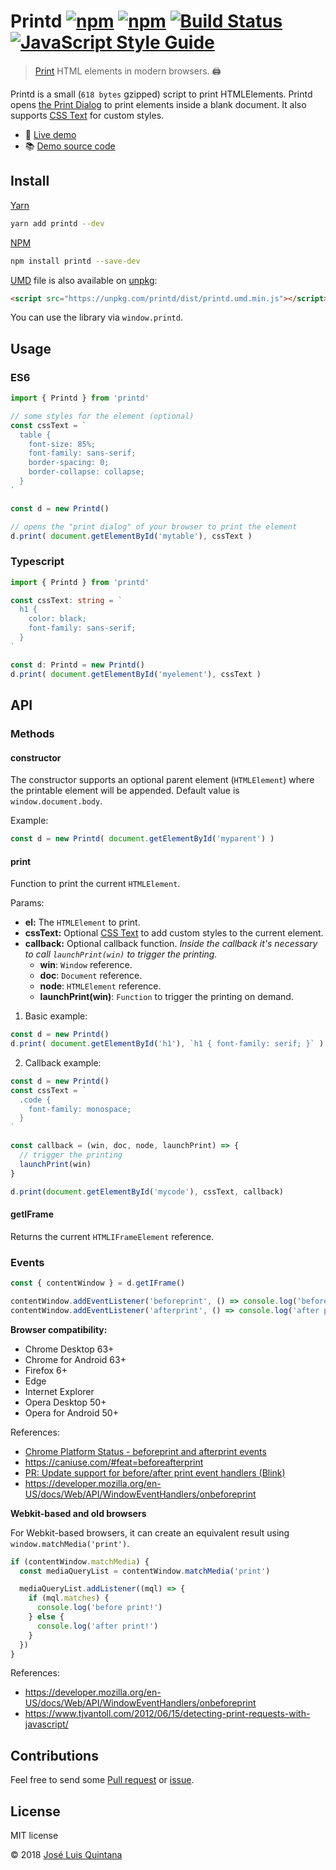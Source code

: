 # Printd [![npm](https://img.shields.io/npm/v/printd.svg)](https://www.npmjs.com/package/printd) [![npm](https://img.shields.io/npm/dt/printd.svg)](https://www.npmjs.com/package/printd) [![Build Status](https://travis-ci.org/joseluisq/printd.svg?branch=master)](https://travis-ci.org/joseluisq/printd) [![JavaScript Style Guide](https://img.shields.io/badge/code_style-standard-brightgreen.svg)](https://standardjs.com)

> [Print](https://developer.mozilla.org/en-US/docs/Web/API/Window/print) HTML elements in modern browsers. :printer:

Printd is a small (`618 bytes` gzipped) script to print HTMLElements. Printd opens [the Print Dialog](https://developer.mozilla.org/en-US/docs/Web/API/Window/print) to print elements inside a blank document. It also supports [CSS Text](https://developer.mozilla.org/en-US/docs/Web/API/HTMLElement/style) for custom styles.

- :rocket: [Live demo](https://codepen.io/joseluisq/full/VzRpGb/)
- :books: [Demo source code](https://github.com/joseluisq/printd-vue-component-example)

## Install

[Yarn](https://github.com/yarnpkg/)

```sh
yarn add printd --dev
```

[NPM](https://www.npmjs.com/)

```sh
npm install printd --save-dev
```

[UMD](https://github.com/umdjs/umd/) file is also available on [unpkg](https://unpkg.com):

```html
<script src="https://unpkg.com/printd/dist/printd.umd.min.js"></script>
```

You can use the library via `window.printd`.

## Usage

### ES6

```js
import { Printd } from 'printd'

// some styles for the element (optional)
const cssText = `
  table {
    font-size: 85%;
    font-family: sans-serif;
    border-spacing: 0;
    border-collapse: collapse;
  }
`

const d = new Printd()

// opens the "print dialog" of your browser to print the element
d.print( document.getElementById('mytable'), cssText )
```

### Typescript

```ts
import { Printd } from 'printd'

const cssText: string = `
  h1 {
    color: black;
    font-family: sans-serif;
  }
`

const d: Printd = new Printd()
d.print( document.getElementById('myelement'), cssText )
```

## API

### Methods

#### constructor

The constructor supports an optional parent element (`HTMLElement`) where the printable element will be appended. Default value is `window.document.body`.

Example:

```js
const d = new Printd( document.getElementById('myparent') )
```

#### print
Function to print the current `HTMLElement`.

Params:

- __el:__ The `HTMLElement` to print.
- __cssText:__ Optional [CSS Text](https://developer.mozilla.org/en-US/docs/Web/API/HTMLElement/style) to add custom styles to the current element.
- __callback:__ Optional callback function. _Inside the callback it's necessary to call `launchPrint(win)` to trigger the printing._
  - __win__: `Window` reference.
  - __doc__: `Document` reference.
  - __node__: `HTMLElement` reference.
  - __launchPrint(win)__: `Function` to trigger the printing on demand.

1. Basic example:

```js
const d = new Printd()
d.print( document.getElementById('h1'), `h1 { font-family: serif; }` )
```

2. Callback example:

```js
const d = new Printd()
const cssText = `
  .code {
    font-family: monospace;
  }
`

const callback = (win, doc, node, launchPrint) => {
  // trigger the printing
  launchPrint(win)
}

d.print(document.getElementById('mycode'), cssText, callback)
```

#### getIFrame

Returns the current `HTMLIFrameElement` reference.

### Events

```ts
const { contentWindow } = d.getIFrame()

contentWindow.addEventListener('beforeprint', () => console.log('before print!'))
contentWindow.addEventListener('afterprint', () => console.log('after print!'))
```

__Browser compatibility:__

- Chrome Desktop 63+
- Chrome for Android 63+
- Firefox 6+
- Edge
- Internet Explorer
- Opera Desktop 50+
- Opera for Android 50+

References:
- [Chrome Platform Status - beforeprint and afterprint events](https://www.chromestatus.com/features/5700595042222080)
- https://caniuse.com/#feat=beforeafterprint
- [PR: Update support for before/after print event handlers (Blink)](https://github.com/Fyrd/caniuse/pull/4086)
- https://developer.mozilla.org/en-US/docs/Web/API/WindowEventHandlers/onbeforeprint

__Webkit-based and old browsers__

For Webkit-based browsers, it can create an equivalent result using `window.matchMedia('print')`.

```ts
if (contentWindow.matchMedia) {
  const mediaQueryList = contentWindow.matchMedia('print')

  mediaQueryList.addListener((mql) => {
    if (mql.matches) {
      console.log('before print!')
    } else {
      console.log('after print!')
    }
  })
}
```

References:
- https://developer.mozilla.org/en-US/docs/Web/API/WindowEventHandlers/onbeforeprint
- https://www.tjvantoll.com/2012/06/15/detecting-print-requests-with-javascript/

## Contributions

Feel free to send some [Pull request](https://github.com/joseluisq/printd/pulls) or [issue](https://github.com/joseluisq/printd/issues).

## License
MIT license

© 2018 [José Luis Quintana](http://git.io/joseluisq)
